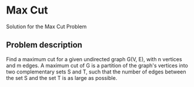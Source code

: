 # Max Cut

Solution for the Max Cut Problem

## Problem description

Find a maximum cut for a given undirected graph G(V, E), with n vertices and m edges. A
maximum cut of G is a partition of the graph's vertices into two complementary sets S and T, such
that the number of edges between the set S and the set T is as large as possible.

